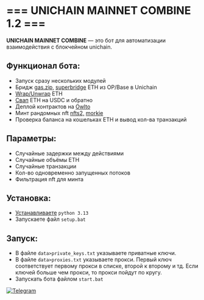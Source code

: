 # === UNICHAIN MAINNET COMBINE 1.2 ===

**UNICHAIN MAINNET COMBINE** — это бот для автоматизации взаимодействия с блокчейном unichain.  

## Функционал бота:  
- Запуск сразу нескольких модулей
- Бридж [gas.zip,](https://www.gas.zip/) [superbridge](https://superbridge.app/) ETH из OP/Base в Unichain
- [Wrap/Unwrap](https://app.uniswap.org/swap) ETH 
- [Свап](https://app.uniswap.org/swap) ETH на USDC и обратно  
- Деплой контрактов на [Owlto](https://owlto.finance/deploy/?chain=Unichain)  
- Минт рандомных nft [nfts2,](https://nfts2.me/unichain/free/all-time) [morkie](https://morkie.xyz/)
- Проверка баланса на кошельках ETH и вывод кол-ва транзакций

## Параметры:  
- Случайные задержки между действиями
- Случайные объёмы ETH
- Случайные транзакции
- Кол-во одновременно запущенных потоков
- Фильтрация nft для минта

## Установка:  
- [Устанавливаете](https://www.python.org/downloads/) `python 3.13`  
- Запускаете файл `setup.bat`

## Запуск:  
- В файле `data>private_keys.txt` указываете приватные ключи.  
- В файле `data>proxies.txt` указываете прокси. Первый ключ соответствует первому прокси в списке, второй к второму и тд. Если ключей больше чем прокси, то прокси пойдут по кругу.  
- Запускать бота файлом `start.bat`  

[![Telegram](https://img.shields.io/badge/-Telegram-090909?style=for-the-badge&logo=telegram&logoColor=27A0D9&color=02223b)](https://t.me/next_softs)
